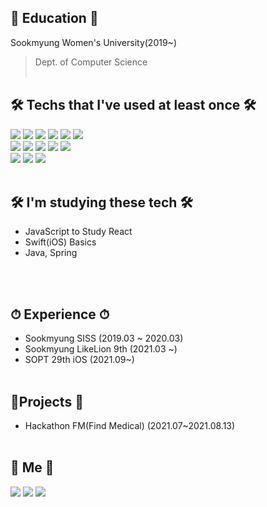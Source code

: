 
## 🏫 Education 🏫

Sookmyung Women's University(2019~)
> Dept. of Computer Science
<br><br>

## 🛠 Techs that I've used at least once 🛠
  <img src="https://img.shields.io/badge/Python-3766AB?style=flat-square&logo=Python&logoColor=white"/></a>
  <img src="https://img.shields.io/badge/Java-007396?style=flat-square&logo=Java&logoColor=white"/></a>
  <img src="https://img.shields.io/badge/C-A8B9CC?style=flat-square&logo=C&logoColor=white"/></a>
  <img src="https://img.shields.io/badge/R-75AADB?style=flat-square&logo=Rstudio&logoColor=white"/></a>
  <img src="https://img.shields.io/badge/HTML5-E34F26?style=flat-square&logo=HTML5&logoColor=white"/></a>
  <img src="https://img.shields.io/badge/css-1572B6?style=flat-square&logo=css3&logoColor=white"/></a>
  <br>
  <img src="https://img.shields.io/badge/BootStrap-7952B3?style=flat-square&logo=Bootstrap&logoColor=white"/></a>
  <img src="https://img.shields.io/badge/Javascript-ffb13b?style=flat-square&logo=javascript&logoColor=white"/></a>
  <img src="https://img.shields.io/badge/Django-092E20?style=flat-square&logo=Django&logoColor=white"/></a>
  <img src="https://img.shields.io/badge/Linux-FCC624?style=flat-square&logo=Linux&logoColor=white"/></a>
  <img src="https://img.shields.io/badge/Spring-6DB33F?style=flat-square&logo=Spring&logoColor=white"/></a>
  <br>
  <img src="https://img.shields.io/badge/SpringBoot-6DB33F?style=flat-square&logo=SpringBoot&logoColor=white"/></a>
  <img src="https://img.shields.io/badge/Swift-FA7343?style=flat-square&logo=Swift&logoColor=white"/></a>
  <img src="https://img.shields.io/badge/React-61DAFB?style=flat-square&logo=React&logoColor=white"/></a>
<br><br>

## 🛠 I'm studying these tech 🛠
- JavaScript to Study React 
- Swift(iOS) Basics 
- Java, Spring

 <br><br>
## ⏱ Experience ⏱
-   Sookmyung SISS (2019.03 ~ 2020.03)
-   Sookmyung LikeLion 9th (2021.03 ~)
-   SOPT 29th iOS (2021.09~)
<br><br>

## 📱Projects 📱
- Hackathon FM(Find Medical) (2021.07~2021.08.13) 
 <br><br>
 
## 🍒 Me 🍒 
 <a href="https://hellozo0.tistory.com/"><img src="https://img.shields.io/badge/Tech%20Blog-11B48A?style=flat-square&logo=Vimeo&logoColor=white&link=https://hellozo0.tistory.com/"/></a>
  <a href="https://www.instagram.com/hello_zo0/"><img src="https://img.shields.io/badge/Instagram-E4405F?style=flat-square&logo=Instagram&logoColor=white&link=https://www.instagram.com/hello_zo0/"/></a>
  <a href="mailto:ahju0011@gmail.com"><img src="https://img.shields.io/badge/Gmail-d14836?style=flat-square&logo=Gmail&logoColor=white&link=ahju0011@gmail.com"/></a>
